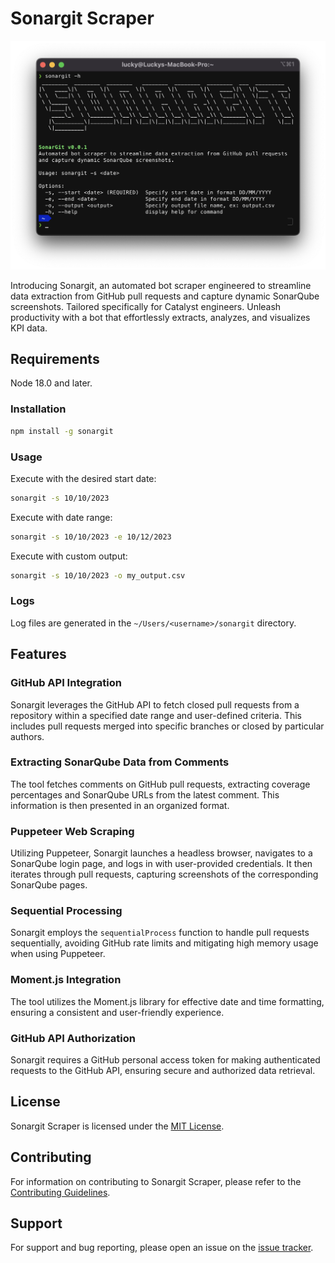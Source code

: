 # Sonargit Scraper

![Sonargit Scraper](src/images/banner.png)

Introducing Sonargit, an automated bot scraper engineered to streamline data extraction from GitHub pull requests and capture dynamic SonarQube screenshots. Tailored specifically for Catalyst engineers. Unleash productivity with a bot that effortlessly extracts, analyzes, and visualizes KPI data.

## Requirements

Node 18.0 and later.

### Installation

```bash
npm install -g sonargit
```

### Usage

Execute with the desired start date:

```bash
sonargit -s 10/10/2023
```


Execute with date range:

```bash
sonargit -s 10/10/2023 -e 10/12/2023
```

Execute with custom output:

```bash
sonargit -s 10/10/2023 -o my_output.csv
```

### Logs

Log files are generated in the `~/Users/<username>/sonargit` directory.

## Features

### GitHub API Integration

Sonargit leverages the GitHub API to fetch closed pull requests from a repository within a specified date range and user-defined criteria. This includes pull requests merged into specific branches or closed by particular authors.

### Extracting SonarQube Data from Comments

The tool fetches comments on GitHub pull requests, extracting coverage percentages and SonarQube URLs from the latest comment. This information is then presented in an organized format.

### Puppeteer Web Scraping

Utilizing Puppeteer, Sonargit launches a headless browser, navigates to a SonarQube login page, and logs in with user-provided credentials. It then iterates through pull requests, capturing screenshots of the corresponding SonarQube pages.

### Sequential Processing

Sonargit employs the `sequentialProcess` function to handle pull requests sequentially, avoiding GitHub rate limits and mitigating high memory usage when using Puppeteer.

### Moment.js Integration

The tool utilizes the Moment.js library for effective date and time formatting, ensuring a consistent and user-friendly experience.

### GitHub API Authorization

Sonargit requires a GitHub personal access token for making authenticated requests to the GitHub API, ensuring secure and authorized data retrieval.

## License

Sonargit Scraper is licensed under the [MIT License](https://github.com/luckyaxl/sonargit/blob/main/LICENSE).

## Contributing

For information on contributing to Sonargit Scraper, please refer to the [Contributing Guidelines](https://github.com/luckyaxl/sonargit/blob/main/CONTRIBUTING.md).

## Support

For support and bug reporting, please open an issue on the [issue tracker](https://github.com/luckyaxl/sonargit/issues).
